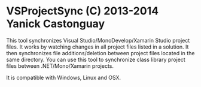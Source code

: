 VSProjectSync
(C) 2013-2014 Yanick Castonguay
=============

This tool synchronizes Visual Studio/MonoDevelop/Xamarin Studio project files. It works by watching changes in all project files listed in a solution. It then synchronizes file additions/deletion between project files located in the same directory. You can use this tool to synchronize class library project files between .NET/Mono/Xamarin projects.

It is compatible with Windows, Linux and OSX.